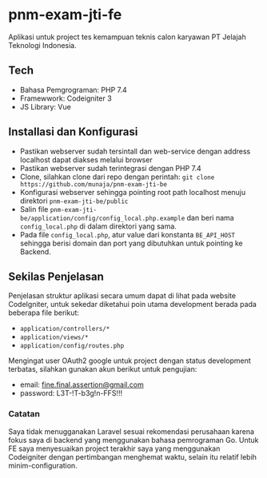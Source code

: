 # pnm-exam-jti-fe
Aplikasi untuk project tes kemampuan teknis calon karyawan PT Jelajah Teknologi Indonesia.

## Tech
- Bahasa Pemgrograman: PHP 7.4
- Framewwork: Codeigniter 3
- JS Library: Vue

## Installasi dan Konfigurasi
- Pastikan webserver sudah tersintall dan web-service dengan address localhost dapat diakses melalui browser
- Pastikan webserver sudah terintegrasi dengan PHP 7.4
- Clone, silahkan clone dari repo dengan perintah: `git clone https://github.com/munaja/pnm-exam-jti-be`
- Konfigurasi webserver sehingga pointing root path localhost menuju direktori `pnm-exam-jti-be/public`
- Salin file `pnm-exam-jti-be/application/config/config_local.php.example` dan beri nama `config_local.php` di dalam direktori yang sama.
- Pada file `config_local.php`, atur value dari konstanta `BE_API_HOST` sehingga berisi domain dan port yang dibutuhkan untuk pointing ke Backend.

## Sekilas Penjelasan
Penjelasan struktur aplikasi secara umum dapat di lihat pada website CodeIgniter, untuk sekedar diketahui poin utama development berada pada beberapa file berikut:
- `application/controllers/*`
- `application/views/*`
- `application/config/routes.php`

Mengingat user OAuth2 google untuk project dengan status development terbatas, silahkan gunakan akun berikut untuk pengujian:
- email: fine.final.assertion@gmail.com
- password: L3T-!T-b3g!n-FFS!!!

### Catatan
Saya tidak menugganakan Laravel sesuai rekomendasi perusahaan karena fokus saya di backend yang menggunakan bahasa pemrograman Go. Untuk FE saya menyesuaikan project terakhir saya yang menggunakan Codeigniter dengan pertimbangan menghemat waktu, selain itu relatif lebih minim-configuration.
